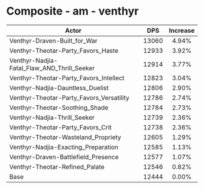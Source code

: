 # Composite - am - venthyr
| Actor | DPS | Increase |
|---|:---:|:---:|
|Venthyr-Draven-Built_for_War|13060|4.94%|
|Venthyr-Theotar-Party_Favors_Haste|12933|3.92%|
|Venthyr-Nadjia-Fatal_Flaw_AND_Thrill_Seeker|12914|3.77%|
|Venthyr-Theotar-Party_Favors_Intellect|12823|3.04%|
|Venthyr-Nadjia-Dauntless_Duelist|12806|2.90%|
|Venthyr-Theotar-Party_Favors_Versatility|12786|2.74%|
|Venthyr-Theotar-Soothing_Shade|12784|2.73%|
|Venthyr-Nadjia-Thrill_Seeker|12739|2.36%|
|Venthyr-Theotar-Party_Favors_Crit|12738|2.36%|
|Venthyr-Theotar-Wasteland_Propriety|12605|1.29%|
|Venthyr-Nadjia-Exacting_Preparation|12585|1.13%|
|Venthyr-Draven-Battlefield_Presence|12577|1.07%|
|Venthyr-Theotar-Refined_Palate|12546|0.82%|
|Base|12444|0.00%|
